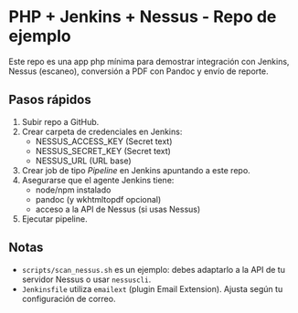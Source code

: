 # PHP + Jenkins + Nessus - Repo de ejemplo

Este repo es una app php mínima para demostrar integración con Jenkins, Nessus (escaneo), conversión a PDF con Pandoc y envío de reporte.

## Pasos rápidos
1. Subir repo a GitHub.
2. Crear carpeta de credenciales en Jenkins:
   - NESSUS_ACCESS_KEY (Secret text)
   - NESSUS_SECRET_KEY (Secret text)
   - NESSUS_URL (URL base)
3. Crear job de tipo *Pipeline* en Jenkins apuntando a este repo.
4. Asegurarse que el agente Jenkins tiene:
   - node/npm instalado
   - pandoc (y wkhtmltopdf opcional)
   - acceso a la API de Nessus (si usas Nessus)
5. Ejecutar pipeline.

## Notas
- `scripts/scan_nessus.sh` es un ejemplo: debes adaptarlo a la API de tu servidor Nessus o usar `nessuscli`.
- `Jenkinsfile` utiliza `emailext` (plugin Email Extension). Ajusta según tu configuración de correo.
